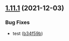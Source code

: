 ## [1.11.1](https://github.com/SocialGouv/monsuivipsy/compare/v1.11.0...v1.11.1) (2021-12-03)


### Bug Fixes

* test ([b34f59b](https://github.com/SocialGouv/monsuivipsy/commit/b34f59b0931911d6de36fc71754e101598c69c61))
